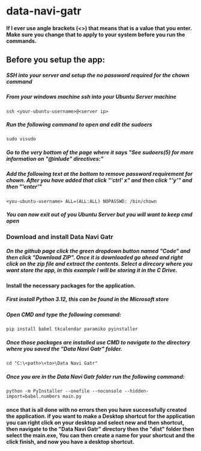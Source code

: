 # data-navi-gatr

#### If I ever use angle brackets (<>) that means that is a value that you enter. Make sure you change that to apply to your system before you run the commands.

## Before you setup the app:
##### SSH into your server and setup the no password required for the chown command
##### From your windows machine ssh into your Ubuntu Server machine
```
ssh <your-ubuntu-username>@<server ip>
```
##### Run the following command to open and edit the sudoers
```
sudo visudo
```
##### Go to the very bottom of the page where it says "See sudoers(5) for more information on "@inlude" directives:"
##### Add the following text at the bottom to remove password requirement for chown. After you have added that click "'ctrl' x" and then click "'y'" and then "'enter'"
```
<you-ubuntu-username> ALL=(ALL:ALL) NOPASSWD: /bin/chown
```
##### You can now exit out of you Ubuntu Server but you will want to keep cmd open
### Download and install Data Navi Gatr
##### On the github page click the green dropdown button named "Code" and then click "Download ZIP". Once it is downloaded go ahead and right click on the zip file and extract the contents. Select a direcory where you want store the app, in this example I will be storing it in the C Drive.
#### Install the necessary packages for the application.
##### First install Python 3.12, this can be found in the Microsoft store
##### Open CMD and type the following command:
```
pip install babel tkcalendar paramiko pyinstaller
```
##### Once those packages are installed use CMD to navigate to the directory where you saved the "Data Navi Gatr" folder.
```
cd "C:\<path>\<to>\Data Navi Gatr"
```
##### Once you are in the Data Navi Gatr folder run the following command:
```
python -m PyInstaller --onefile --noconsole --hidden-import=babel.numbers main.py
```
#### once that is all done with no errors then you have successfully created the application. if you want to make a Desktop shortcut for the application you can right click on your desktop and select new and then shortcut, then navigate to the "Data Navi Gatr" directory then the "dist" folder then select the main.exe, You can then create a name for your shortcut and the click finish, and now you have a desktop shortcut.